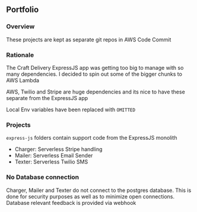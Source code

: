 ## Portfolio

### Overview
These projects are kept as separate git repos in AWS Code Commit

### Rationale
The Craft Delivery ExpressJS app was getting too big to manage with so many dependencies. I decided to spin out some of the bigger chunks to AWS Lambda

AWS, Twilio and Stripe are huge dependencies and its nice to have these separate from the ExpressJS app

Local Env variables have been replaced with `OMITTED`

### Projects
`express-js` folders contain support code from the ExpressJS monolith
  - Charger: Serverless Stripe handling
  - Mailer: Serverless Email Sender
  - Texter: Serverless Twilio SMS

### No Database connection
Charger, Mailer and Texter do not connect to the postgres database. This is done for security purposes as well as to minimize open connections. Database relevant feedback is provided via webhook


